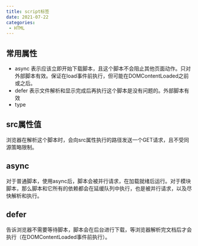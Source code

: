 ```yaml
---
title: script标签
date: 2021-07-22
categories: 
 - HTML
---
```


## 常用属性
- async 表示应该立即开始下载脚本，且这个脚本不会阻止其他页面动作。只对外部脚本有效。保证在load事件前执行，但可能在DOMContentLoaded之前或之后。
- defer 表示文件解析和显示完成后再执行这个脚本是没有问题的。外部脚本有效
- type

## src属性值
浏览器在解析这个脚本时，会向src属性执行的路径发送一个GET请求，且不受同源策略限制。

## async
对于普通脚本，使用async后，脚本会被并行请求，在加载就绪后运行。对于模块脚本，那么脚本和它所有的依赖都会在延缓队列中执行，也是被并行请求，以及尽快解析和执行。


## defer
告诉浏览器不需要等待脚本，脚本会在后台进行下载，等浏览器解析完文档后才会执行（在DOMContentLoaded事件前执行）。